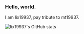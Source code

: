 ### Hello, world.    

I am lix19937, pay tribute to mt19937.  



![lix19937's GitHub stats](https://github-readme-stats.vercel.app/api?username=lix19937)

